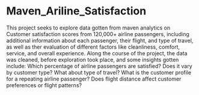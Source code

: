 # Maven_Ariline_Satisfaction
This project seeks to explore data gotten from maven analytics on Customer satisfaction scores from 120,000+ airline passengers, including additional information about each passenger, their flight, and type of travel, as well as ther evaluation of different factors like cleanliness, comfort, service, and overall experience.
Along the course of the project, the data was cleaned, before exploration took place, and some insights gotten include:
Which percentage of airline passengers are satisfied? Does it vary by customer type? What about type of travel?
What is the customer profile for a repeating airline passenger?
Does flight distance affect customer preferences or flight patterns?
